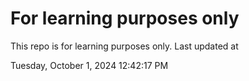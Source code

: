 # For learning purposes only
This repo is for learning purposes only.
Last updated at

Tuesday, October 1, 2024 12:42:17 PM


